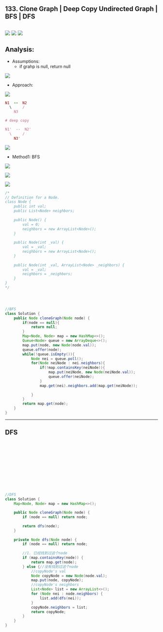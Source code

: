 ## 133. Clone Graph | Deep Copy Undirected Graph | BFS | DFS
![](img/2021-08-11-17-29-26.png)
![](img/2023-01-02-12-15-00.png)
![](img/2021-08-11-17-32-14.png)
---
## Analysis:

- Assumptions:
  - if grahp is null, return null

![](img/2021-08-30-12-14-41.png)

- Approach:

![](img/2021-08-11-18-51-20.png)

```ruby
N1  --  N2
  \     /
    N3

# deep copy 

N1'  --  N2'
  \     /
    N3'
```

![](img/2021-08-30-12-15-27.png)

- Method1: BFS

![](img/2021-08-11-18-52-03.png)

![](img/2021-08-30-13-07-36.png)

![](img/2021-08-30-13-08-08.png)


```java
/*
// Definition for a Node.
class Node {
    public int val;
    public List<Node> neighbors;
    
    public Node() {
        val = 0;
        neighbors = new ArrayList<Node>();
    }
    
    public Node(int _val) {
        val = _val;
        neighbors = new ArrayList<Node>();
    }
    
    public Node(int _val, ArrayList<Node> _neighbors) {
        val = _val;
        neighbors = _neighbors;
    }
}
*/




//BFS
class Solution {
    public Node cloneGraph(Node node) {
        if(node == null){
            return null;
        }
        Map<Node, Node> map = new HashMap<>();
        Queue<Node> queue = new ArrayDeque<>();
        map.put(node, new Node(node.val));
        queue.offer(node);
        while(!queue.isEmpty()){
            Node nei = queue.poll();
            for(Node neiNode : nei.neighbors){
                if(!map.containsKey(neiNode)){
                    map.put(neiNode, new Node(neiNode.val));
                    queue.offer(neiNode);
                }
                map.get(nei).neighbors.add(map.get(neiNode));
                
            }
        }
        return map.get(node);
    }
}
```



---

## DFS

```java












//DFS
class Solution {
    Map<Node, Node> map = new HashMap<>();
    
    public Node cloneGraph(Node node) {
        if (node == null) return node;
        
        return dfs(node);
    }
    
    private Node dfs(Node node) {
        if (node == null) return node;
        
        //1. 已经找到过这个node
        if (map.containsKey(node)) {
            return map.get(node);
        } else {//没有找到过这个node
            //copyNode's val
            Node copyNode = new Node(node.val);
            map.put(node, copyNode);
            //copyNode's neighbors
            List<Node> list = new ArrayList<>();
            for (Node nei : node.neighbors) {
                list.add(dfs(nei));
            }
            copyNode.neighbors = list;
            return copyNode;
        }
    }
}
```